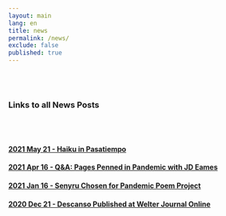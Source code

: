 ```yaml
---
layout: main
lang: en
title: news
permalink: /news/
exclude: false
published: true
---
```

<div class="container">
  <br>
  <br>
  <h3>Links to all News Posts</h3>
  <br>
  <br>
   <div>
    <h4><a href="/2021/05/21/Haiku.html">2021 May 21 - Haiku in Pasatiempo</a></h4>
   <h4><a href="/2021/04/14/QandA.html">2021 Apr 16 - Q&A: Pages Penned in Pandemic with JD Eames</a></h4>
   <h4><a href="/2021/01/16/Grateful.html">2021 Jan 16 - Senyru Chosen for Pandemic Poem Project</a></h4>
   <h4><a href="/2020/12/21/Descanso.html">2020 Dec 21 - Descanso Published at Welter Journal Online</a></h4>
   </div>
 </div>